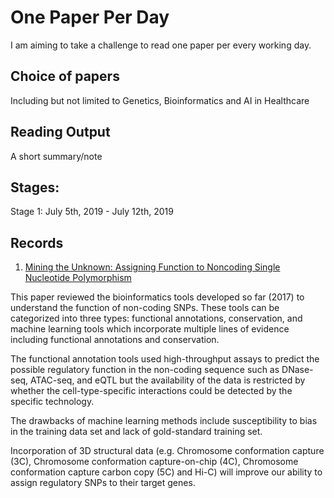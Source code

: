 # One Paper Per Day

I am aiming to take a challenge to read one paper per every working day. 

## Choice of papers
Including but not limited to Genetics, Bioinformatics and AI in Healthcare 

## Reading Output
A short summary/note

## Stages:
Stage 1: July 5th, 2019 - July 12th, 2019

## Records

1. [Mining the Unknown: Assigning Function to Noncoding Single Nucleotide Polymorphism](https://www.cell.com/trends/genetics/fulltext/S0168-9525(16)30147-0) 

This paper reviewed the bioinformatics tools developed so far (2017) to understand the function of non-coding SNPs. These tools can be categorized into three types: functional annotations, conservation, and machine learning tools which incorporate multiple lines of evidence including functional annotations and conservation. 

The functional annotation tools used high-throughput assays to predict the possible regulatory function in the non-coding sequence such as DNase-seq, ATAC-seq, and eQTL but the availability of the data is restricted by whether the cell-type-specific interactions could be detected by the specific technology.

The drawbacks of machine learning methods include susceptibility to bias in the training data set and lack of gold-standard training set. 

Incorporation of 3D structural data (e.g. Chromosome conformation capture (3C), Chromosome conformation capture-on-chip (4C), Chromosome conformation capture carbon copy (5C) and Hi-C) will improve our ability to assign regulatory SNPs to their target genes. 

